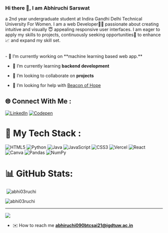 ### Hi there 👋, I am  Abhiruchi Sarswat
 a 2nd year undergraduate student at Indira Gandhi Delhi Technical University For Women. I am a web Developer👩‍💻 passionate about creating intuitive and visually 😇 appealing responsive user interfaces. I am eager to apply my skills to  projects, continuously seeking opportunities🚀 to enhance📈 and expand my skill set.

<p align="left"> <a href="https://twitter.com/" target="blank"><img src="https://img.shields.io/twitter/follow/?logo=twitter&style=for-the-badge" alt="" /></a> </p> 
- 🔭 I’m currently working on **machine learning based web app.**
  
- 🌱 I’m currently learning **backend development**

- 👯 I’m looking to collaborate on **projects**

- 🤝 I’m looking for help with [Beacon of Hope](https://github.com/abhi03ruchi/BeaconOfHope)

## 🌐 Connect With Me :
[![LinkedIn](https://img.shields.io/badge/LinkedIn-%230077B5.svg?logo=linkedin&logoColor=white)](https://linkedin.com/in/abhiruchi-sarswat-00b913227) [![Codepen](https://img.shields.io/badge/Codepen-000000?style=for-the-badge&logo=codepen&logoColor=white)](https://codepen.io/abhi_ruchi) 

# 🧰  My  Tech Stack :
![HTML5](https://img.shields.io/badge/html5-%23E34F26.svg?style=for-the-badge&logo=html5&logoColor=white) ![Python](https://img.shields.io/badge/python-3670A0?style=for-the-badge&logo=python&logoColor=ffdd54) ![Java](https://img.shields.io/badge/java-%23ED8B00.svg?style=for-the-badge&logo=java&logoColor=white) ![JavaScript](https://img.shields.io/badge/javascript-%23323330.svg?style=for-the-badge&logo=javascript&logoColor=%23F7DF1E) ![CSS3](https://img.shields.io/badge/css3-%231572B6.svg?style=for-the-badge&logo=css3&logoColor=white) ![Vercel](https://img.shields.io/badge/vercel-%23000000.svg?style=for-the-badge&logo=vercel&logoColor=white) ![React](https://img.shields.io/badge/react-%2320232a.svg?style=for-the-badge&logo=react&logoColor=%2361DAFB) ![Canva](https://img.shields.io/badge/Canva-%2300C4CC.svg?style=for-the-badge&logo=Canva&logoColor=white) ![Pandas](https://img.shields.io/badge/pandas-%23150458.svg?style=for-the-badge&logo=pandas&logoColor=white) ![NumPy](https://img.shields.io/badge/numpy-%23013243.svg?style=for-the-badge&logo=numpy&logoColor=white)
# 📊 GitHub Stats:

<p>&nbsp;<img align="center" src="https://github-readme-stats.vercel.app/api?username=abhi03ruchi&show_icons=true&locale=en" alt="abhi03ruchi" /></p>

<p><img align="center" src="https://github-readme-streak-stats.herokuapp.com/?user=abhi03ruchi&" alt="abhi03ruchi" /></p>

---
[![](https://visitcount.itsvg.in/api?id=abhi03ruchi&icon=5&color=3)](https://visitcount.itsvg.in)


- ✉️ How to reach me **abhiruchi090btcsai21@igdtuw.ac.in**


